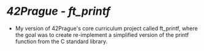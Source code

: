 # *42Prague - ft_printf*
- My version of 42Prague's core curriculum project called ft_printf, where the goal was to create re-implement a simplified version of the printf function from the C standard library.
